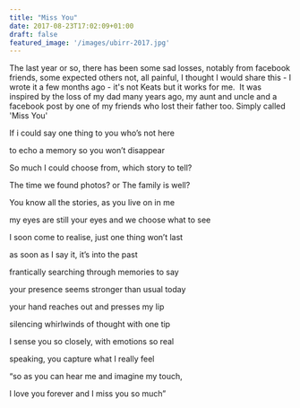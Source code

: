 ```yaml
---
title: "Miss You"
date: 2017-08-23T17:02:09+01:00
draft: false
featured_image: '/images/ubirr-2017.jpg'
---
```


The last year or so, there has been some sad losses, notably from facebook friends, some expected others not, all painful, I thought I would share this - I wrote it a few months ago - it's not Keats but it works for me.  It was inspired by the loss of my dad many years ago, my aunt and uncle and a facebook post by one of my friends who lost their father too. Simply called 'Miss You'

If i could say one thing to you who’s not here

to echo a memory so you won’t disappear

So much I could choose from, which story to tell?

The time we found photos? or The family is well?

You know all the stories, as you live on in me

my eyes are still your eyes and we choose what to see

I soon come to realise, just one thing won’t last

as soon as I say it, it’s into the past

frantically searching through memories to say

your presence seems stronger than usual today

your hand reaches out and presses my lip

silencing whirlwinds of thought with one tip

I sense you so closely, with emotions so real

speaking, you capture what I really feel

“so as you can hear me and imagine my touch,

I love you forever and I miss you so much”



